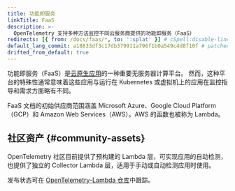 ```yaml
---
title: 功能即服务
linkTitle: FaaS
description: >-
  OpenTelemetry 支持多种方法监控不同云服务商提供的功能即服务（FaaS）
redirects: [{ from: /docs/faas/*, to: ':splat' }] # cSpell:disable-line
default_lang_commit: a18833df3c17db379911a796f1b0a549c4d8f10f # patched
drifted_from_default: true
---
```


功能即服务（FaaS）是[云原生应用][cloud native apps]的一种重要无服务器计算平台。
然而，这种平台的特殊性通常意味着这些应用与运行在 Kubernetes 或虚拟机上的应用在监控指导和需求方面略有不同。

FaaS 文档的初始供应商范围涵盖 Microsoft Azure、Google Cloud Platform（GCP）和
Amazon Web Services（AWS）。AWS 的函数也被称为 Lambda。

## 社区资产 {#community-assets}

OpenTelemetry 社区目前提供了预构建的 Lambda 层，可实现应用的自动检测，也提供了独立的
Collector Lambda 层，适用于手动或自动检测应用时使用。

发布状态可在 [OpenTelemetry-Lambda 仓库](https://github.com/open-telemetry/opentelemetry-lambda)中跟踪。

[cloud native apps]: https://glossary.cncf.io/cloud-native-apps/
